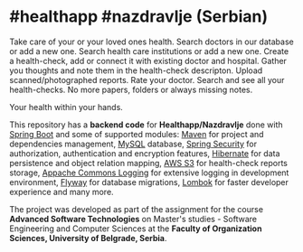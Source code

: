 # #healthapp #nazdravlje (Serbian)
Take care of your or your loved ones health.
Search doctors in our database or add a new one.
Search health care institutions or add a new one.
Create a health-check, add or connect it with existing doctor and hospital. Gather you thoughts and note them in the health-check descripton. Upload scanned/photographed reports. Rate your doctor. 
Search and see all your health-checks. No more papers, folders or always missing notes. 

Your health within your hands.

This repository has a **backend code** for **Healthapp/Nazdravlje** done with [Spring Boot](https://spring.io/projects/spring-boot) and some of supported modules:
[Maven](https://mvnrepository.com/) for project and dependencies management,
[MySQL](https://www.mysql.com/) database,
[Spring Security](https://spring.io/projects/spring-security) for authorization, authentication and encryption features, 
[Hibernate](https://hibernate.org/) for data persistence and object relation mapping, 
[AWS S3](https://aws.amazon.com/s3/) for health-check reports storage,
[Appache Commons Logging](https://commons.apache.org/proper/commons-logging/) for extensive logging in development environment, 
[Flyway](https://flywaydb.org/) for database migrations, 
[Lombok](https://projectlombok.org/) for faster developer experience and many more.

The project was developed as part of the assignment for the course 
**Advanced Software Technologies** on Master's studies - Software Engineering and Computer Sciences at the **Faculty of Organization Sciences, University of Belgrade, Serbia**.
